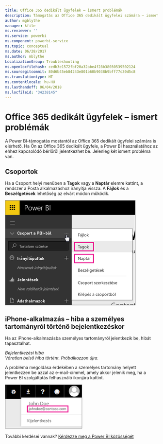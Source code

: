 ```yaml
---
title: Office 365 dedikált ügyfelek – ismert problémák
description: Támogatás az Office 365 dedikált ügyfelei számára – ismert problémák. Ez a témakör az Office 365 szolgáltatás dedikált ügyfeleinél jelentkező problémákat ismerteti. Ide tartoznak azok a korlátok, amelyek a csoportfunkciók és az iPhone-alkalmazás személyes tartományainak használatánál jelentkeznek.
author: mgblythe
manager: kfile
ms.reviewer: ''
ms.service: powerbi
ms.component: powerbi-service
ms.topic: conceptual
ms.date: 06/28/2017
ms.author: mblythe
LocalizationGroup: Troubleshooting
ms.openlocfilehash: cedb3e1572fbf20a32abe4f28b38030539502124
ms.sourcegitcommit: 80d6b45eb84243e801b60b9038b9bff77c30d5c8
ms.translationtype: HT
ms.contentlocale: hu-HU
ms.lasthandoff: 06/04/2018
ms.locfileid: "34238145"
---
```

# <a name="office-365-dedicated-customers---known-issues"></a>Office 365 dedikált ügyfelek – ismert problémák
A Power BI-támogatás mostantól az Office 365 dedikált ügyfelei számára is elérhető.  Ha Ön az Office 365 dedikált ügyfele, a Power BI használatához az ehhez kapcsolódó bérlőről jelentkezhet be. Jelenleg két ismert probléma van.

## <a name="groups"></a>Csoportok
Ha a Csoport helyi menüben a **Tagok** vagy a **Naptár** elemre kattint, a rendszer a Posta alkalmazáshoz irányítja vissza.  A **Fájlok** és a **Beszélgetések** lehetőség az elvárt módon működik.

![](media/service-admin-office-365-dedicated-known-issues/group-menu.png)

## <a name="iphone-app---sign-in-with-vanity-domain-leads-to-error"></a>iPhone-alkalmazás – hiba a személyes tartományról történő bejelentkezéskor
Ha az iPhone-alkalmazásba személyes tartományról jelentkezik be, hibát tapasztalhat.

*Bejelentkezési hiba*  
*Váratlan belső hiba történt. Próbálkozzon újra.*

A probléma megoldása érdekében a személyes tartomány helyett jelentkezzen be azzal az e-mail-címmel, amely akkor jelenik meg, ha a Power BI szolgáltatás felhasználó ikonjára kattint.

![](media/service-admin-office-365-dedicated-known-issues/sign-in-address.png)

További kérdései vannak? [Kérdezze meg a Power BI közösségét](http://community.powerbi.com/)

